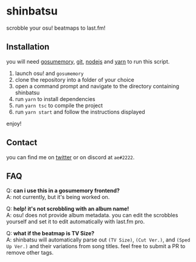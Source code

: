# shinbatsu

scrobble your osu! beatmaps to last.fm!

## Installation

you will need [gosumemory](https://github.com/l3lackShark/gosumemory), [git](https://git-scm.com/book/en/v2/Getting-Started-Installing-Git), [nodejs](https://nodejs.org/en/download/) and [yarn](https://classic.yarnpkg.com/en/docs/getting-started) to run this script.

1. launch osu! and `gosumemory`
2. clone the repository into a folder of your choice
3. open a command prompt and navigate to the directory containing shinbatsu
4. run `yarn` to install dependencies
5. run `yarn tsc` to compile the project
6. run `yarn start` and follow the instructions displayed

enjoy!

## Contact

you can find me on [twitter](https://twitter.com/aeoneko) or on discord at `ae#2222`.

## FAQ

Q: **can i use this in a gosumemory frontend?**<br>
A: not currently, but it's being worked on.

Q: **help! it's not scrobbling with an album name!**<br>
A: osu! does not provide album metadata. you can edit the scrobbles yourself and set it to edit automatically with last.fm pro.

Q: **what if the beatmap is TV Size?**<br>
A: shinbatsu will automatically parse out `(TV Size)`, `(Cut Ver.)`, and `(Sped Up Ver.)` and their variations from song titles. feel free to submit a PR to remove other tags.

